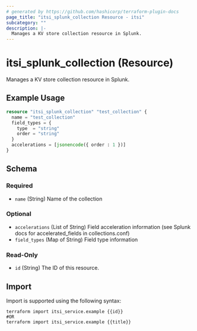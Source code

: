 ```yaml
---
# generated by https://github.com/hashicorp/terraform-plugin-docs
page_title: "itsi_splunk_collection Resource - itsi"
subcategory: ""
description: |-
  Manages a KV store collection resource in Splunk.
---
```


# itsi_splunk_collection (Resource)

Manages a KV store collection resource in Splunk.

## Example Usage

```terraform
resource "itsi_splunk_collection" "test_collection" {
  name = "test_collection"
  field_types = {
    type  = "string"
    order = "string"
  }
  accelerations = [jsonencode({ order : 1 })]
}
```

<!-- schema generated by tfplugindocs -->
## Schema

### Required

- `name` (String) Name of the collection

### Optional

- `accelerations` (List of String) Field acceleration information (see Splunk docs for accelerated_fields in collections.conf)
- `field_types` (Map of String) Field type information

### Read-Only

- `id` (String) The ID of this resource.

## Import

Import is supported using the following syntax:

```shell
terraform import itsi_service.example {{id}}
#OR
terraform import itsi_service.example {{title}}
```
